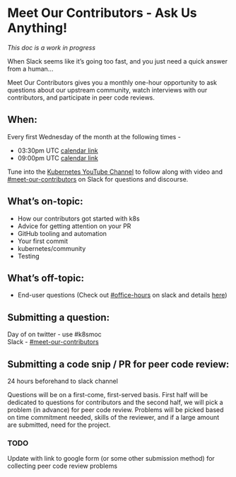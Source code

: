 # Meet Our Contributors - Ask Us Anything! 
*This doc is a work in progress*

When Slack seems like it’s going too fast, and you just need a quick answer from a human...

Meet Our Contributors gives you a monthly one-hour opportunity to ask questions about our upstream community, watch interviews with our contributors, and participate in peer code reviews.

## When:
Every first Wednesday of the month at the following times -
* 03:30pm UTC [calendar link](https://calendar.google.com/event?action=TEMPLATE&tmeid=MGw2OHM5bGRranJwZjI3OHN1MTk2Y2pjYjggcGFyaXNwaXR0bWFuQGdvb2dsZS5jb20&tmsrc=parispittman%40google.com)
* 09:00pm UTC [calendar link](https://calendar.google.com/event?action=TEMPLATE&tmeid=N3M4dnZ0dGZwYTZzdXBuM3FndHRybGY0MTlfMjAxODAyMDdUMjEwMDAwWiBwYXJpc3BpdHRtYW5AZ29vZ2xlLmNvbQ&tmsrc=parispittman%40google.com&scp=ALL)

Tune into the [Kubernetes YouTube Channel](https://www.youtube.com/c/KubernetesCommunity/live) to follow along with video and [#meet-our-contributors](https://kubernetes.slack.com/messages/meet-our-contributors) on Slack for questions and discourse. 

## What’s on-topic: 
* How our contributors got started with k8s
* Advice for getting attention on your PR
* GitHub tooling and automation
* Your first commit
* kubernetes/community
* Testing 

## What’s off-topic:
* End-user questions (Check out [#office-hours](https://kubernetes.slack.com/messages/office-hours) on slack and details [here](events/officehours.md))

## Submitting a question:
Day of on twitter - use #k8smoc   
Slack - [#meet-our-contributors](https://kubernetes.slack.com/messages/meet-our-contributors)

## Submitting a code snip / PR for peer code review:
24 hours beforehand to slack channel

Questions will be on a first-come, first-served basis. First half will be dedicated to questions for contributors and the second half, we will pick a problem (in advance) for peer code review. Problems will be picked based on time commitment needed, skills of the reviewer, and if a large amount are submitted, need for the project. 




### TODO
Update with link to google form (or some other submission method) for collecting peer code review problems
